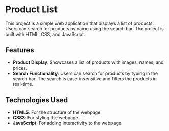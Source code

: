 # Product List

This project is a simple web application that displays a list of products. Users can search for products by name using the search bar. The project is built with HTML, CSS, and JavaScript.

## Features

- **Product Display**: Showcases a list of products with images, names, and prices.
- **Search Functionality**: Users can search for products by typing in the search bar. The search is case-insensitive and filters the products in real-time.

## Technologies Used

- **HTML5**: For the structure of the webpage.
- **CSS3**: For styling the webpage.
- **JavaScript**: For adding interactivity to the webpage.



